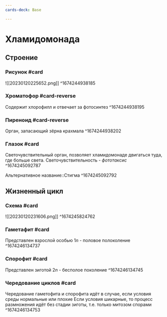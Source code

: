 ```yaml
---
cards-deck: Base

---
```


# Хламидомонада

## Строение

### Рисунок #card
![[20230120225652.png]]
^1674244938185

### Хроматофор #card-reverse
Содержит хлорофилл и отвечает за фотосинтез
^1674244938195

### Пиреноид #card-reverse
Орган, запасающий зёрна крахмала
^1674244938202

### Глазок #card
Светочувствительный орган, позволяет хламидомонаде двигаться туда, где больше света. Светочувствительность - *фототаксис*
^1674245092787

Альтернативное название::Стигма ^1674245092792

## Жизненный цикл

### Схема #card
![[20230120231606.png]]
^1674245824762

### Гаметафит #card
Представлен взрослой особью $1n$ - половое полоколение
^1674246134737

### Спорофит #card
Представлен зиготой $2n$ - бесполое поколение
^1674246134745

### Чередование циклов #card
Чередование гаметофита и спорофита идёт в случае, если условия среды нормальные или плохие
Если условия шикарные, то процесс размножения идёт без стадии зиготы, т.е. только митозом спорами
^1674246134753



